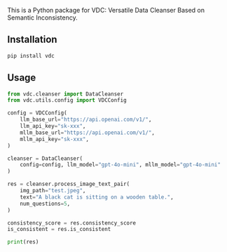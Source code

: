 This is a Python package for VDC: Versatile Data Cleanser Based on Semantic Inconsistency.

## Installation

```bash
pip install vdc
```

## Usage

```python
from vdc.cleanser import DataCleanser
from vdc.utils.config import VDCConfig

config = VDCConfig(
    llm_base_url="https://api.openai.com/v1/",
    llm_api_key="sk-xxx",
    mllm_base_url="https://api.openai.com/v1/",
    mllm_api_key="sk-xxx",
)

cleanser = DataCleanser(
    config=config, llm_model="gpt-4o-mini", mllm_model="gpt-4o-mini"
)

res = cleanser.process_image_text_pair(
    img_path="test.jpeg",
    text="A black cat is sitting on a wooden table.",
    num_questions=5,
)

consistency_score = res.consistency_score   
is_consistent = res.is_consistent

print(res)
```